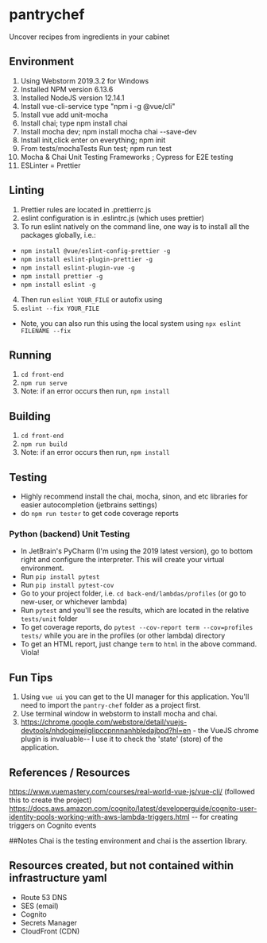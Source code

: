 # pantrychef
Uncover recipes from ingredients in your cabinet

## Environment
1. Using Webstorm 2019.3.2 for Windows
2. Installed NPM version 6.13.6
3. Installed NodeJS version 12.14.1
4. Install vue-cli-service type "npm i -g @vue/cli"
5. Install vue add unit-mocha 
6. Install chai; type npm install chai
7. Install mocha dev; npm install mocha chai --save-dev
8. Install init,click enter on everything; npm init
9. From tests/mochaTests Run test; npm run test
9. Mocha & Chai Unit Testing Frameworks ; Cypress for E2E testing
10. ESLinter = Prettier

## Linting
1. Prettier rules are located in .prettierrc.js
2. eslint configuration is in .eslintrc.js (which uses prettier)
3. To run eslint natively on the command line, one way is to install all the packages globally, i.e.:
- `npm install @vue/eslint-config-prettier -g`
- `npm install eslint-plugin-prettier -g`
- `npm install eslint-plugin-vue -g`
- `npm install prettier -g`
- `npm install eslint -g`
4. Then run `eslint YOUR_FILE`
or autofix using
5. `eslint --fix YOUR_FILE`
* Note, you can also run this using the local system using `npx eslint FILENAME --fix`
## Running
1. `cd front-end`
2. `npm run serve`
3. Note: if an error occurs then run, `npm install`

## Building
1. `cd front-end`
2. `npm run build`
3. Note: if an error occurs then run, `npm install`

## Testing
- Highly recommend install the chai, mocha, sinon, and etc libraries for easier autocompletion (jetbrains settings)
- do `npm run tester` to get code coverage reports
### Python (backend) Unit Testing
- In JetBrain's PyCharm (I'm using the 2019 latest version), go to bottom right and configure the interpreter. This will create your virtual environment.
- Run `pip install pytest`
- Run `pip install pytest-cov`
- Go to your project folder, i.e. `cd back-end/lambdas/profiles` (or go to new-user, or whichever lambda)
- Run `pytest` and you'll see the results, which are located in the relative `tests/unit` folder
- To get coverage reports, do `pytest --cov-report term --cov=profiles tests/` while you are in the profiles (or other lambda) directory
- To get an HTML report, just change `term` to `html` in the above command. Viola!

## Fun Tips
1. Using `vue ui` you can get to the UI manager for this application. You'll need to import the `pantry-chef` folder as a project first.
2. Use terminal window in webstorm to install mocha and chai.
3. https://chrome.google.com/webstore/detail/vuejs-devtools/nhdogjmejiglipccpnnnanhbledajbpd?hl=en - the VueJS chrome plugin is invaluable-- I use it to check the 'state' (store) of the application.
## References / Resources
https://www.vuemastery.com/courses/real-world-vue-js/vue-cli/ (followed this to create the project)
https://docs.aws.amazon.com/cognito/latest/developerguide/cognito-user-identity-pools-working-with-aws-lambda-triggers.html -- for creating triggers on Cognito events

##Notes
Chai is the testing environment and chai is the assertion library.


## Resources created, but not contained within infrastructure yaml
- Route 53 DNS
- SES (email)
- Cognito
- Secrets Manager
- CloudFront (CDN)